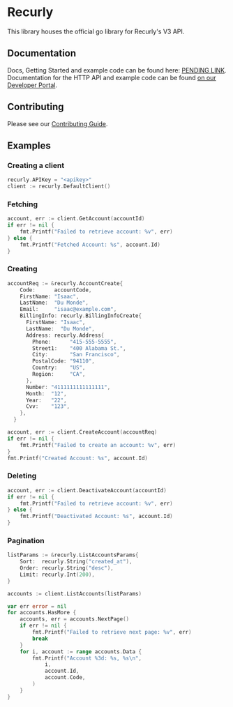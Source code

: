 # Recurly 

This library houses the official go library for Recurly's V3 API.

## Documentation

Docs, Getting Started and example code can be found here: [PENDING LINK](GETTING_STARTED.md).
Documentation for the HTTP API and example code can be found [on our Developer Portal](https://developers.recurly.com/api/latest/index.html).

## Contributing

Please see our [Contributing Guide](CONTRIBUTING.md).

## Examples

### Creating a client

```go
recurly.APIKey = "<apikey>"
client := recurly.DefaultClient()
```

### Fetching

```go
account, err := client.GetAccount(accountId)
if err != nil {
    fmt.Printf("Failed to retrieve account: %v", err)
} else {
    fmt.Printf("Fetched Account: %s", account.Id)
}
 ```

### Creating

```go
accountReq := &recurly.AccountCreate{
    Code:      accountCode,
    FirstName: "Isaac",
    LastName:  "Du Monde",
    Email:     "isaac@example.com",
    BillingInfo: recurly.BillingInfoCreate{
      FirstName: "Isaac",
      LastName:  "Du Monde",
      Address: recurly.Address{
        Phone:      "415-555-5555",
        Street1:    "400 Alabama St.",
        City:       "San Francisco",
        PostalCode: "94110",
        Country:    "US",
        Region:     "CA",
      },
      Number: "4111111111111111",
      Month:  "12",
      Year:   "22",
      Cvv:    "123",
    },
  }

account, err := client.CreateAccount(accountReq)
if err != nil {
    fmt.Printf("Failed to create an account: %v", err)
}
fmt.Printf("Created Account: %s", account.Id)
```

### Deleting

```go
account, err := client.DeactivateAccount(accountId)
if err != nil {
    fmt.Printf("Failed to retrieve account: %v", err)
} else {
    fmt.Printf("Deactivated Account: %s", account.Id)
}
```

### Pagination

```go
listParams := &recurly.ListAccountsParams{
    Sort:  recurly.String("created_at"),
    Order: recurly.String("desc"),
    Limit: recurly.Int(200),
}

accounts := client.ListAccounts(listParams)

var err error = nil
for accounts.HasMore {
    accounts, err = accounts.NextPage()
    if err != nil {
        fmt.Printf("Failed to retrieve next page: %v", err)
        break
    }
    for i, account := range accounts.Data {
        fmt.Printf("Account %3d: %s, %s\n",
            i,
            account.Id,
            account.Code,
        )
    }
}
```

